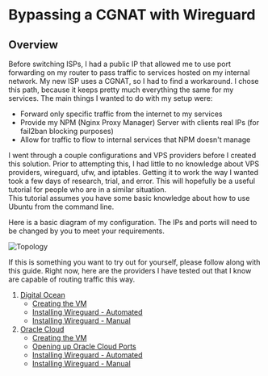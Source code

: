 # Bypassing a CGNAT with Wireguard
## Overview
Before switching ISPs, I had a public IP that allowed me to use port forwarding on my router to pass traffic to services hosted on my internal network.  My new ISP uses a CGNAT, so I had to find a workaround.  I chose this path, because it keeps pretty much everything the same for my services.  The main things I wanted to do with my setup were:
* Forward only specific traffic from the internet to my services
* Provide my NPM (Nginx Proxy Manager) Server with clients real IPs (for fail2ban blocking purposes)
* Allow for traffic to flow to internal services that NPM doesn't manage

I went through a couple configurations and VPS providers before I created this solution.  Prior to attempting this, I had little to no knowledge about VPS providers, wireguard, ufw, and iptables.  Getting it to work the way I wanted took a few days of research, trial, and error.
This will hopefully be a useful tutorial for people who are in a similar situation.  
This tutorial assumes you have some basic knowledge about how to use Ubuntu from the command line.

Here is a basic diagram of my configuration.  The IPs and ports will need to be changed by you to meet your requirements.

![Topology](https://github.com/mochman/Bypass_CGNAT/raw/main/Basic%20Topology.png)


If this is something you want to try out for yourself, please follow along with this guide.  Right now, here are the providers I have tested out that I know are capable of routing traffic this way.

1. [Digital Ocean](https://www.digitalocean.com/)
   * [Creating the VM](Digital-Ocean-(Creating))
   * [Installing Wireguard - Automated](Digital-Ocean-(Automatic-Installer-Script))
   * [Installing Wireguard - Manual](Digital-Ocean-(Manual-Installation))
2. [Oracle Cloud](https://www.oracle.com/cloud/)
   * [Creating the VM](Oracle-Cloud-(Creating))
   * [Opening up Oracle Cloud Ports](Oracle-Cloud--(Opening-Up-Ports))
   * [Installing Wireguard - Automated](Oracle-Cloud-(Automatic-Installer-Script))
   * [Installing Wireguard - Manual](Oracle-Cloud-(Manual-Installation))